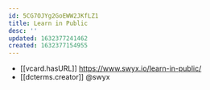 ```yaml
---
id: 5CG7OJYg2GoEWW2JKfLZ1
title: Learn in Public
desc: ''
updated: 1632377241462
created: 1632377154955
---
```


- [[vcard.hasURL]] https://www.swyx.io/learn-in-public/
- [[dcterms.creator]] @swyx

